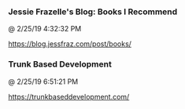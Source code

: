 ﻿

### Jessie Frazelle's Blog: Books I Recommend
@ 2/25/19 4:32:32 PM

https://blog.jessfraz.com/post/books/



### Trunk Based Development
@ 2/25/19 6:51:21 PM

https://trunkbaseddevelopment.com/

